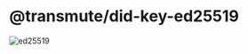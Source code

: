 # @transmute/did-key-ed25519

![ed25519](https://github.com/transmute-industries/did-key.js/workflows/ed25519/badge.svg)
